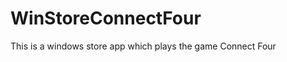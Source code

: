 WinStoreConnectFour
===================

This is a windows store app which plays the game Connect Four
